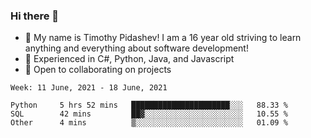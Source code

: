 ### Hi there 👋
- :adult: My name is Timothy Pidashev! I am a 16 year old striving to learn anything and everything about software development!
- :evergreen_tree: Experienced in C#, Python, Java, and Javascript
- 👯 Open to collaborating on projects

<!--START_SECTION:waka-->
```text
Week: 11 June, 2021 - 18 June, 2021

Python     5 hrs 52 mins   ██████████████████████░░░   88.33 % 
SQL        42 mins         ██▓░░░░░░░░░░░░░░░░░░░░░░   10.55 % 
Other      4 mins          ▒░░░░░░░░░░░░░░░░░░░░░░░░   01.09 % 
```
<!--END_SECTION:waka-->
